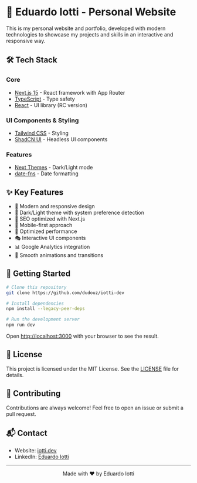 # 🚀 Eduardo Iotti - Personal Website

This is my personal website and portfolio, developed with modern technologies to showcase my projects and skills in an interactive and responsive way.

## 🛠️ Tech Stack

### Core

- [Next.js 15](https://nextjs.org/) - React framework with App Router
- [TypeScript](https://www.typescriptlang.org/) - Type safety
- [React](https://react.dev/) - UI library (RC version)

### UI Components & Styling

- [Tailwind CSS](https://tailwindcss.com/) - Styling
- [ShadCN UI](https://ui.shadcn.com/) - Headless UI components

### Features

- [Next Themes](https://github.com/pacocoursey/next-themes) - Dark/Light mode
- [date-fns](https://date-fns.org/) - Date formatting

## ✨ Key Features

- 🎨 Modern and responsive design
- 🌙 Dark/Light theme with system preference detection
- 🎯 SEO optimized with Next.js
- 📱 Mobile-first approach
- 🚀 Optimized performance
- 🎭 Interactive UI components
- 📊 Google Analytics integration
- 💫 Smooth animations and transitions

## 🚀 Getting Started

```bash
# Clone this repository
git clone https://github.com/dudouz/iotti-dev

# Install dependencies
npm install --legacy-peer-deps

# Run the development server
npm run dev
```

Open [http://localhost:3000](http://localhost:3000) with your browser to see the result.

## 📝 License

This project is licensed under the MIT License. See the [LICENSE](LICENSE) file for details.

## 🤝 Contributing

Contributions are always welcome! Feel free to open an issue or submit a pull request.

## 📬 Contact

- Website: [iotti.dev](https://iotti.dev)
- LinkedIn: [Eduardo Iotti](https://linkedin.com/in/eduardoiotti)

---

<p align="center">
  Made with ❤️ by Eduardo Iotti
</p>
